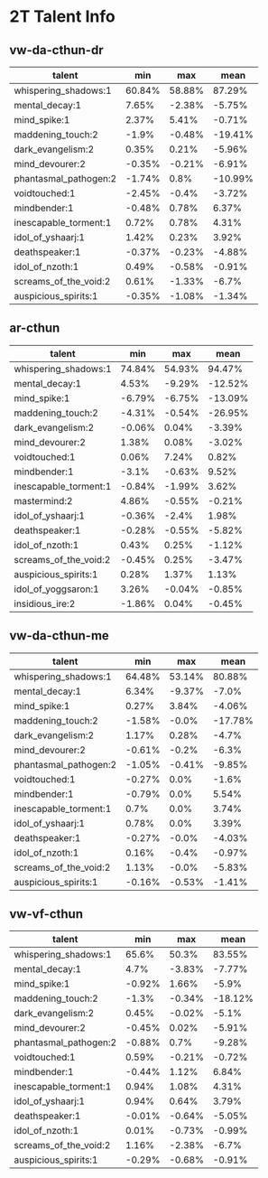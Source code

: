 # 2T Talent Info
## vw-da-cthun-dr
|talent|min|max|mean|
|---|---|---|---|
|whispering_shadows:1|60.84%|58.88%|87.29%
|mental_decay:1|7.65%|-2.38%|-5.75%
|mind_spike:1|2.37%|5.41%|-0.71%
|maddening_touch:2|-1.9%|-0.48%|-19.41%
|dark_evangelism:2|0.35%|0.21%|-5.96%
|mind_devourer:2|-0.35%|-0.21%|-6.91%
|phantasmal_pathogen:2|-1.74%|0.8%|-10.99%
|voidtouched:1|-2.45%|-0.4%|-3.72%
|mindbender:1|-0.48%|0.78%|6.37%
|inescapable_torment:1|0.72%|0.78%|4.31%
|idol_of_yshaarj:1|1.42%|0.23%|3.92%
|deathspeaker:1|-0.37%|-0.23%|-4.88%
|idol_of_nzoth:1|0.49%|-0.58%|-0.91%
|screams_of_the_void:2|0.61%|-1.33%|-6.7%
|auspicious_spirits:1|-0.35%|-1.08%|-1.34%
## ar-cthun
|talent|min|max|mean|
|---|---|---|---|
|whispering_shadows:1|74.84%|54.93%|94.47%
|mental_decay:1|4.53%|-9.29%|-12.52%
|mind_spike:1|-6.79%|-6.75%|-13.09%
|maddening_touch:2|-4.31%|-0.54%|-26.95%
|dark_evangelism:2|-0.06%|0.04%|-3.39%
|mind_devourer:2|1.38%|0.08%|-3.02%
|voidtouched:1|0.06%|7.24%|0.82%
|mindbender:1|-3.1%|-0.63%|9.52%
|inescapable_torment:1|-0.84%|-1.99%|3.62%
|mastermind:2|4.86%|-0.55%|-0.21%
|idol_of_yshaarj:1|-0.36%|-2.4%|1.98%
|deathspeaker:1|-0.28%|-0.55%|-5.82%
|idol_of_nzoth:1|0.43%|0.25%|-1.12%
|screams_of_the_void:2|-0.45%|0.25%|-3.47%
|auspicious_spirits:1|0.28%|1.37%|1.13%
|idol_of_yoggsaron:1|3.26%|-0.04%|-0.85%
|insidious_ire:2|-1.86%|0.04%|-0.45%
## vw-da-cthun-me
|talent|min|max|mean|
|---|---|---|---|
|whispering_shadows:1|64.48%|53.14%|80.88%
|mental_decay:1|6.34%|-9.37%|-7.0%
|mind_spike:1|0.27%|3.84%|-4.06%
|maddening_touch:2|-1.58%|-0.0%|-17.78%
|dark_evangelism:2|1.17%|0.28%|-4.7%
|mind_devourer:2|-0.61%|-0.2%|-6.3%
|phantasmal_pathogen:2|-1.05%|-0.41%|-9.85%
|voidtouched:1|-0.27%|0.0%|-1.6%
|mindbender:1|-0.79%|0.0%|5.54%
|inescapable_torment:1|0.7%|0.0%|3.74%
|idol_of_yshaarj:1|0.78%|0.0%|3.39%
|deathspeaker:1|-0.27%|-0.0%|-4.03%
|idol_of_nzoth:1|0.16%|-0.4%|-0.97%
|screams_of_the_void:2|1.13%|-0.0%|-5.83%
|auspicious_spirits:1|-0.16%|-0.53%|-1.41%
## vw-vf-cthun
|talent|min|max|mean|
|---|---|---|---|
|whispering_shadows:1|65.6%|50.3%|83.55%
|mental_decay:1|4.7%|-3.83%|-7.77%
|mind_spike:1|-0.92%|1.66%|-5.9%
|maddening_touch:2|-1.3%|-0.34%|-18.12%
|dark_evangelism:2|0.45%|-0.02%|-5.1%
|mind_devourer:2|-0.45%|0.02%|-5.91%
|phantasmal_pathogen:2|-0.88%|0.7%|-9.28%
|voidtouched:1|0.59%|-0.21%|-0.72%
|mindbender:1|-0.44%|1.12%|6.84%
|inescapable_torment:1|0.94%|1.08%|4.31%
|idol_of_yshaarj:1|0.94%|0.64%|3.79%
|deathspeaker:1|-0.01%|-0.64%|-5.05%
|idol_of_nzoth:1|0.01%|-0.73%|-0.99%
|screams_of_the_void:2|1.16%|-2.38%|-6.7%
|auspicious_spirits:1|-0.29%|-0.68%|-0.91%
